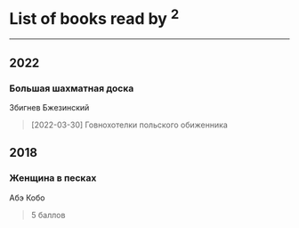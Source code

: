 # List of books read by [](http://vk.com/id300273923)<sup>2</sup>
---

## 2022

### Большая шахматная доска
Збигнев Бжезинский
> [2022-03-30] Говнохотелки польского обиженника



## 2018

### Женщина в песках
Абэ Кобо
> 5 баллов



